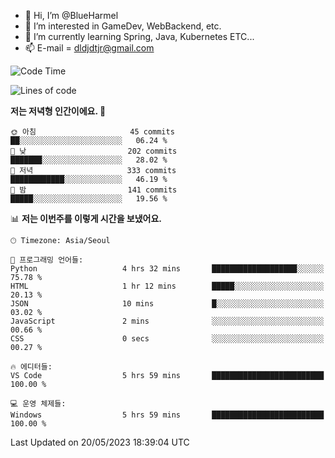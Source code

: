- 👋 Hi, I’m @BlueHarmel
- 👀 I’m interested in GameDev, WebBackend, etc.
- 🌱 I’m currently learning Spring, Java, Kubernetes ETC...
- 📫 E-mail = dldjdtjr@gmail.com
  <!--START_SECTION:waka-->
![Code Time](http://img.shields.io/badge/Code%20Time-228%20hrs%203%20mins-blue)

![Lines of code](https://img.shields.io/badge/%EC%A0%80%EB%8A%94%20%EC%97%AC%ED%83%9C%EA%B9%8C%EC%A7%80%20-38.3%20million%20%EC%A4%84%EC%9D%98%20%EC%BD%94%EB%93%9C%EB%A5%BC%20%EC%9E%91%EC%84%B1%ED%96%88%EC%96%B4%EC%9A%94.-blue)

**저는 저녁형 인간이에요. 🦉** 

```text
🌞 아침                     45 commits          ██░░░░░░░░░░░░░░░░░░░░░░░   06.24 % 
🌆 낮　                     202 commits         ███████░░░░░░░░░░░░░░░░░░   28.02 % 
🌃 저녁                     333 commits         ████████████░░░░░░░░░░░░░   46.19 % 
🌙 밤　                     141 commits         █████░░░░░░░░░░░░░░░░░░░░   19.56 % 
```


📊 **저는 이번주를 이렇게 시간을 보냈어요.** 

```text
🕑︎ Timezone: Asia/Seoul

💬 프로그래밍 언어들: 
Python                   4 hrs 32 mins       ███████████████████░░░░░░   75.78 % 
HTML                     1 hr 12 mins        █████░░░░░░░░░░░░░░░░░░░░   20.13 % 
JSON                     10 mins             █░░░░░░░░░░░░░░░░░░░░░░░░   03.02 % 
JavaScript               2 mins              ░░░░░░░░░░░░░░░░░░░░░░░░░   00.66 % 
CSS                      0 secs              ░░░░░░░░░░░░░░░░░░░░░░░░░   00.27 % 

🔥 에디터들: 
VS Code                  5 hrs 59 mins       █████████████████████████   100.00 % 

💻 운영 체제들: 
Windows                  5 hrs 59 mins       █████████████████████████   100.00 % 
```


 Last Updated on 20/05/2023 18:39:04 UTC
<!--END_SECTION:waka-->
<!---
BlueHarmel/BlueHarmel is a ✨ special ✨ repository because its `README.md` (this file) appears on your GitHub profile.
You can click the Preview link to take a look at your changes.
--->


